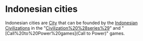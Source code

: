 # Indonesian cities

Indonesian cities are [City](cities) that can be founded by the [Indonesian](Indonesian) [Civilizations](civilization) in the "[Civilization%20%28series%29](Civilization)" and "[Call%20to%20Power%20games](Call to Power)" games.